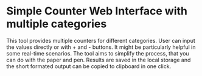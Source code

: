 # Simple Counter Web Interface with multiple categories

This tool provides multiple counters for different categories. User can input the values directly or with + and - buttons. It might be particularly helpful in some real-time scenarios. The tool aims to simplify the process, that you can do with the paper and pen. Results are saved in the local storage and the short formated output can be copied to clipboard in one click.
